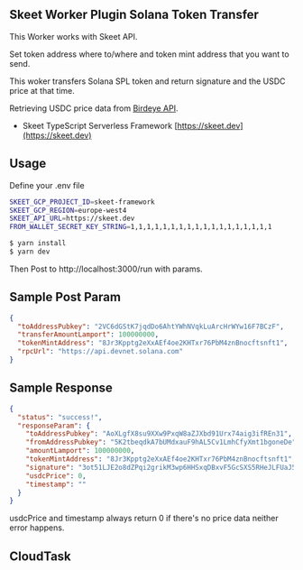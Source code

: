 ## Skeet Worker Plugin Solana Token Transfer

This Worker works with Skeet API.

Set token address where to/where and token mint address that you want to send.

This woker transfers Solana SPL token and return signature and the USDC price at that time.

Retrieving USDC price data from [Birdeye API](https://public-api.birdeye.so).

- Skeet TypeScript Serverless Framework
  [https://skeet.dev](https://skeet.dev)

## Usage

Define your .env file

```bash
SKEET_GCP_PROJECT_ID=skeet-framework
SKEET_GCP_REGION=europe-west4
SKEET_API_URL=https://skeet.dev
FROM_WALLET_SECRET_KEY_STRING=1,1,1,1,1,1,1,1,1,1,1,1,1,1,1,1,1,1
```

```bash
$ yarn install
$ yarn dev
```

Then Post to http://localhost:3000/run with params.

## Sample Post Param

```json
{
  "toAddressPubkey": "2VC6dGStK7jqdDo6AhtYWhNVqkLuArcHrWYw16F7BCzF",
  "transferAmountLamport": 100000000,
  "tokenMintAddress": "8Jr3Kpptg2eXxAEf4oe2KHTxr76PbM4znBnocftsnft1",
  "rpcUrl": "https://api.devnet.solana.com"
}
```

## Sample Response

```json
{
  "status": "success!",
  "responseParam": {
    "toAddressPubkey": "AoXLgfX8su9XXw9PxqW8aZJXbd91Urx74aig3ifREn31",
    "fromAddressPubkey": "5K2tbeqdkA7bUMdxauF9hAL5Cv1LmhCfyXmt1bgoneDe",
    "amountLamport": 100000000,
    "tokenMintAddress": "8Jr3Kpptg2eXxAEf4oe2KHTxr76PbM4znBnocftsnft1",
    "signature": "3ot51LJE2o8dZPqi2grikM3wp6HHSxqDBxvF5GcSXS5RHeJLFUaJ5qJLLNWPS6TR1CapHbWoppig144VBMvwWwBa",
    "usdcPrice": 0,
    "timestamp": ""
  }
}
```

usdcPrice and timestamp always return 0 if there's no price data neither error happens.

## CloudTask
